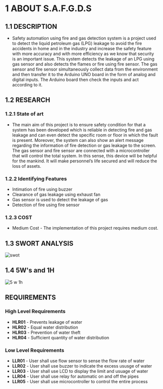 # 1 ABOUT S.A.F.G.D.S

## 1.1 DESCRIPTION

* Safety automation using fire and gas detection system is a project used to detect the liquid petroleum gas (LPG) leakage to avoid the fire accidents in home and in the industry and increase the safety feature with more accuracy and with more efficiency as we know that security is an important issue. This system detects the leakage of an LPG using gas sensor and also detects the flames or fire using fire sensor. The gas sensor and fire sensor simultaneously collect data from the environment and then transfer it to the Arduino UNO board in the form of analog and digital inputs. The Arduino board then check the inputs and act according to it.

## 1.2 RESEARCH

### 1.2.1 State of art 

* The main aim of this project is to ensure safety condition for that a system has been developed which is reliable in detecting fire and gas leakage and can even detect the specific room or floor in which the fault is present. Moreover, the system can also show an alert message regarding the information of fire detection or gas leakage to the screen. The gas sensor and fire sensor are connected with a microcontroller that will control the total system. In this sense, this device will be helpful for the mankind.
It will make personnel’s life secured and will reduce the loss of assets.

### 1.2.2 Identifying Features

* Intimation of fire using buzzer
* Clearance of gas leakage using exhaust fan
* Gas sensor is used to detect the leakage of gas
* Detection of fire using fire sensor

### 1.2.3 COST

* Medium Cost - The implementation of this project requires medium cost.

## 1.3 SWORT ANALYSIS 

![swot](https://user-images.githubusercontent.com/98836479/157179249-2f584993-f2b6-44e2-8d15-4258735f87e1.PNG)

## 1.4 5W's and 1H

![5 w 1h](https://user-images.githubusercontent.com/98836479/157187234-d9c7156e-2c0e-4cd8-8e73-3da7ca945285.PNG)

## REQUIREMENTS

### High Level Requirements

* **HLR01** - Prevents leakage of water
* **HLR02** - Equal water distribution
* **HLR03** - Prevention of water theft
* **HLR04** - Sufficient quantity of water distribution

### Low Level Requirements

* **LLR01** - User shall use flow sensor to sense the flow rate of water
* **LLR02** - User shall use buzzer to indicate the excess ususge of water
* **LLR03** - User shall use LCD to display the limit and usuage of water
* **LLR04** - User shall use relay for automatic on and off the pipes
* **LLR05** - User shall use microcontroller to control the entire process
